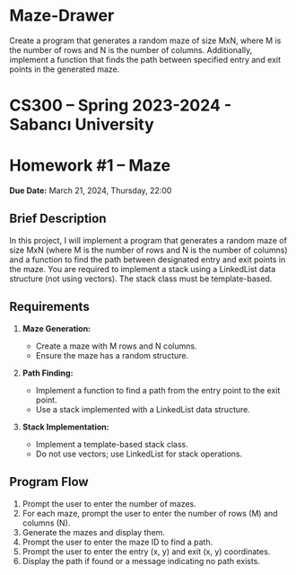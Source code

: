 # Maze-Drawer


Create a program that generates a random maze of size MxN, where M is the number of rows and N is the number of columns. Additionally, implement a function that finds the path between specified entry and exit points in the generated maze.

# CS300 – Spring 2023-2024 - Sabancı University
# Homework #1 – Maze

**Due Date:** March 21, 2024, Thursday, 22:00

## Brief Description
In this project, I will implement a program that generates a random maze of size MxN (where M is the number of rows and N is the number of columns) and a function to find the path between designated entry and exit points in the maze. You are required to implement a stack using a LinkedList data structure (not using vectors). The stack class must be template-based.

## Requirements
1. **Maze Generation:** 
   - Create a maze with M rows and N columns.
   - Ensure the maze has a random structure.
   
2. **Path Finding:**
   - Implement a function to find a path from the entry point to the exit point.
   - Use a stack implemented with a LinkedList data structure.
   
3. **Stack Implementation:**
   - Implement a template-based stack class.
   - Do not use vectors; use LinkedList for stack operations.

## Program Flow
1. Prompt the user to enter the number of mazes.
2. For each maze, prompt the user to enter the number of rows (M) and columns (N).
3. Generate the mazes and display them.
4. Prompt the user to enter the maze ID to find a path.
5. Prompt the user to enter the entry (x, y) and exit (x, y) coordinates.
6. Display the path if found or a message indicating no path exists.

